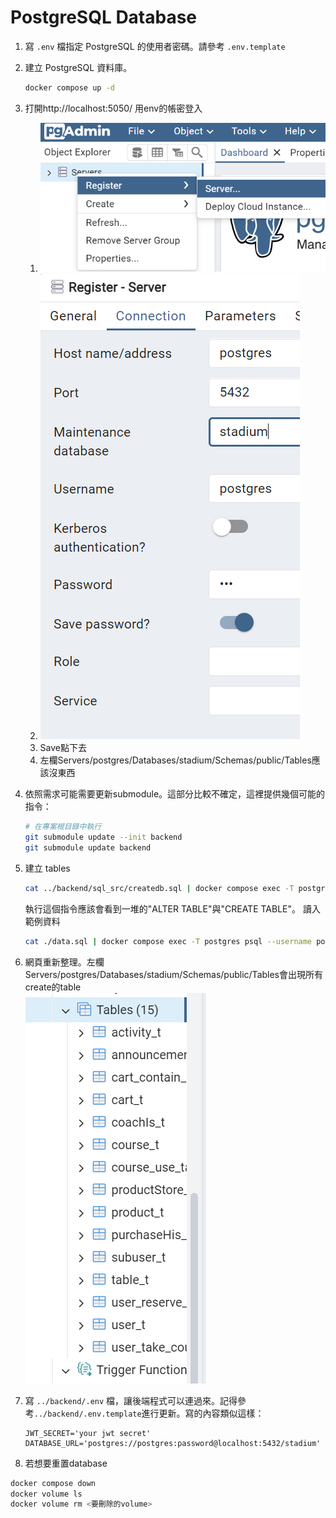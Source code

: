 # PostgreSQL Database

1. 寫 `.env` 檔指定 PostgreSQL 的使用者密碼。請參考 `.env.template`

2. 建立 PostgreSQL 資料庫。
   ```sh
   docker compose up -d
   ```
3. 打開http://localhost:5050/ 用env的帳密登入
   1. ![alt text](READMEimage/image.png)
   3. ![alt text](READMEimage/image-2.png)
   4. Save點下去
   5. 左欄Servers/postgres/Databases/stadium/Schemas/public/Tables應該沒東西


3. 依照需求可能需要更新submodule。這部分比較不確定，這裡提供幾個可能的指令：
   ```sh
   # 在專案根目錄中執行
   git submodule update --init backend
   git submodule update backend
   ```

3. 建立 tables
   ```sh
   cat ../backend/sql_src/createdb.sql | docker compose exec -T postgres psql --username postgres --dbname stadium
   ```
   執行這個指令應該會看到一堆的"ALTER TABLE"與"CREATE TABLE"。
   讀入範例資料
   ```sh
   cat ./data.sql | docker compose exec -T postgres psql --username postgres --dbname stadium
   ```
5. 網頁重新整理。左欄Servers/postgres/Databases/stadium/Schemas/public/Tables會出現所有create的table  
   ![alt text](READMEimage/image-3.png)

4. 寫 `../backend/.env` 檔，讓後端程式可以連過來。記得參考`../backend/.env.template`進行更新。寫的內容類似這樣：
   ```.env
   JWT_SECRET='your jwt secret'
   DATABASE_URL='postgres://postgres:password@localhost:5432/stadium'
   ```

5. 若想要重置database

```sh
docker compose down
docker volume ls
docker volume rm <要刪除的volume>
```